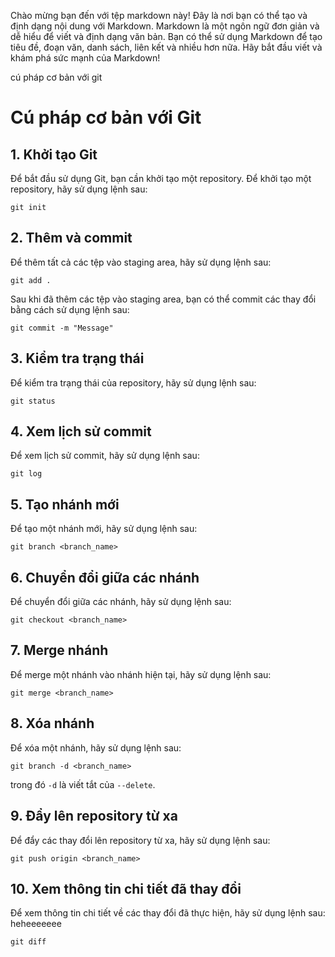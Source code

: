 Chào mừng bạn đến với tệp markdown này! Đây là nơi bạn có thể tạo và định dạng nội dung với Markdown. Markdown là một ngôn ngữ đơn giản và dễ hiểu để viết và định dạng văn bản. Bạn có thể sử dụng Markdown để tạo tiêu đề, đoạn văn, danh sách, liên kết và nhiều hơn nữa. Hãy bắt đầu viết và khám phá sức mạnh của Markdown!

cú pháp cơ bản với git 
# Cú pháp cơ bản với Git
## 1. Khởi tạo Git
Để bắt đầu sử dụng Git, bạn cần khởi tạo một repository. Để khởi tạo một repository, hãy sử dụng lệnh sau:
```
git init
```
## 2. Thêm và commit
Để thêm tất cả các tệp vào staging area, hãy sử dụng lệnh sau:
```
git add .
```
Sau khi đã thêm các tệp vào staging area, bạn có thể commit các thay đổi bằng cách sử dụng lệnh sau:
```
git commit -m "Message"
```
## 3. Kiểm tra trạng thái
Để kiểm tra trạng thái của repository, hãy sử dụng lệnh sau:
```
git status
```
## 4. Xem lịch sử commit
Để xem lịch sử commit, hãy sử dụng lệnh sau:
```
git log
```
## 5. Tạo nhánh mới
Để tạo một nhánh mới, hãy sử dụng lệnh sau:
```
git branch <branch_name>
```
## 6. Chuyển đổi giữa các nhánh
Để chuyển đổi giữa các nhánh, hãy sử dụng lệnh sau:
```
git checkout <branch_name>
```
## 7. Merge nhánh
Để merge một nhánh vào nhánh hiện tại, hãy sử dụng lệnh sau:
```
git merge <branch_name>
```
## 8. Xóa nhánh
Để xóa một nhánh, hãy sử dụng lệnh sau:
```
git branch -d <branch_name>
```
trong đó `-d` là viết tắt của `--delete`.
## 9. Đẩy lên repository từ xa
Để đẩy các thay đổi lên repository từ xa, hãy sử dụng lệnh sau:
```
git push origin <branch_name>
```
## 10. Xem thông tin chi tiết đã thay đổi
Để xem thông tin chi tiết về các thay đổi đã thực hiện, hãy sử dụng lệnh sau: heheeeeeee
```
git diff
```
